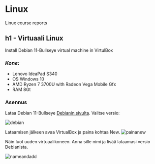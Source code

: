 # Linux
Linux course reports

## h1 - Virtuaali Linux

Install Debian 11-Bullseye virtual machine in VirtulBox

### *Kone:*
- Lenovo IdeaPad S340
- OS Windows 10
- AMD Ryzen 7 3700U with Radeon Vega Mobile Gfx 
- RAM 8Gt

### Asennus

Lataa Debian 11-Bullseye [Debianin sivulta](https://cdimage.debian.org/images/unofficial/non-free/images-including-firmware/current-live/amd64/iso-hybrid/).
Valitse versio:

![debian](https://user-images.githubusercontent.com/112398757/213287022-89a2cc06-e1dd-49c0-a770-be7ca019ebac.JPG)

Lataamisen jälkeen avaa VirtualBox ja paina kohtaa New.
![painanew](https://user-images.githubusercontent.com/112398757/213287365-b0901ffd-029b-460b-a28e-b1bb58dec628.JPG)

Näin luot uuden virtuaalikoneen. Anna sille nimi ja lisää lataamasi versio Debianista.

![nameandadd](https://user-images.githubusercontent.com/112398757/213287715-0bee0c9e-cee9-4278-af9b-d655fe9104a9.JPG)
